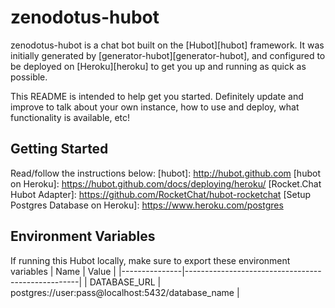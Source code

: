 # zenodotus-hubot

zenodotus-hubot is a chat bot built on the [Hubot][hubot] framework. It was
initially generated by [generator-hubot][generator-hubot], and configured to be
deployed on [Heroku][heroku] to get you up and running as quick as possible.

This README is intended to help get you started. Definitely update and improve
to talk about your own instance, how to use and deploy, what functionality is
available, etc!

## Getting Started
Read/follow the instructions below:
[hubot]: http://hubot.github.com
[hubot on Heroku]: https://hubot.github.com/docs/deploying/heroku/
[Rocket.Chat Hubot Adapter]: https://github.com/RocketChat/hubot-rocketchat
[Setup Postgres Database on Heroku]: https://www.heroku.com/postgres

## Environment Variables
If running this Hubot locally, make sure to export these environment variables
| Name          | Value                                             |
|---------------|---------------------------------------------------|
| DATABASE_URL  | postgres://user:pass@localhost:5432/database_name |
